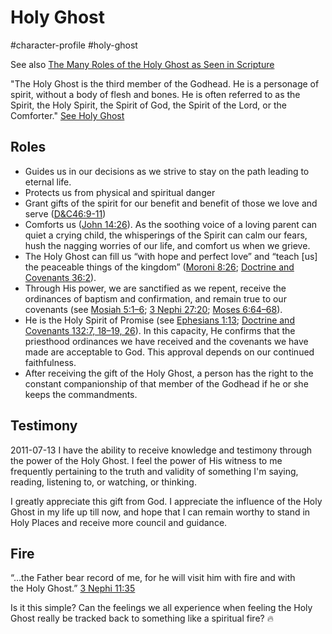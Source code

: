 # Holy Ghost
#character-profile 
#holy-ghost

See also [The Many Roles of the Holy Ghost as Seen in Scripture](/Lessons-Taught/The%20Many%20Roles%20of%20the%20Holy%20Ghost%20as%20Seen%20in%20Scripture.md)

"The Holy Ghost is the third member of the Godhead. He is a personage of spirit, without a body of flesh and bones. He is often referred to as the Spirit, the Holy Spirit, the Spirit of God, the Spirit of the Lord, or the Comforter." [See Holy Ghost](https://www.churchofjesuschrist.org/study/manual/gospel-topics/holy-ghost)

## Roles
- Guides us in our decisions as we strive to stay on the path leading to eternal life.
- Protects us from physical and spiritual danger
- Grant gifts of the spirit for our benefit and benefit of those we love and serve ([D&C46:9-11](https://www.churchofjesuschrist.org/study/scriptures/dc-testament/dc/46.9-11?lang=eng#p9))
- Comforts us ([John 14:26](https://www.churchofjesuschrist.org/study/scriptures/nt/john/14.26?lang=eng#p26)). As the soothing voice of a loving parent can quiet a crying child, the whisperings of the Spirit can calm our fears, hush the nagging worries of our life, and comfort us when we grieve.
- The Holy Ghost can fill us “with hope and perfect love” and “teach [us] the peaceable things of the kingdom” ([Moroni 8:26](https://www.churchofjesuschrist.org/study/scriptures/bofm/moro/8.26?lang=eng#p26); [Doctrine and Covenants 36:2](https://www.churchofjesuschrist.org/study/scriptures/dc-testament/dc/36.2?lang=eng#p2)).
- Through His power, we are sanctified as we repent, receive the ordinances of baptism and confirmation, and remain true to our covenants (see [Mosiah 5:1–6](https://www.churchofjesuschrist.org/study/scriptures/bofm/mosiah/5.1-6?lang=eng#p1); [3 Nephi 27:20](https://www.churchofjesuschrist.org/study/scriptures/bofm/3-ne/27.20?lang=eng#p20); [Moses 6:64–68](https://www.churchofjesuschrist.org/study/scriptures/pgp/moses/6.64-68?lang=eng#p64)).
- He is the Holy Spirit of Promise (see [Ephesians 1:13](https://www.churchofjesuschrist.org/study/scriptures/nt/eph/1.13?lang=eng#p13); [Doctrine and Covenants 132:7, 18–19, 26](https://www.churchofjesuschrist.org/study/scriptures/dc-testament/dc/132.7,18-19,26?lang=eng#p7)). In this capacity, He confirms that the priesthood ordinances we have received and the covenants we have made are acceptable to God. This approval depends on our continued faithfulness.
- After receiving the gift of the Holy Ghost, a person has the right to the constant companionship of that member of the Godhead if he or she keeps the commandments.


## Testimony
2011-07-13
I have the ability to receive knowledge and testimony through the power of the Holy Ghost. I feel the power of His witness to me frequently pertaining to the truth and validity of something I'm saying, reading, listening to, or watching, or thinking. 

I greatly appreciate this gift from God. I appreciate the influence of the Holy Ghost in my life up till now, and hope that I can remain worthy to stand in Holy Places and receive more council and guidance.

## Fire
“…the Father bear record of me, for he will visit him with fire and with the Holy Ghost.” [3 Nephi 11:35](https://www.churchofjesuschrist.org/study/scriptures/bofm/3-ne/11?lang=eng&id=35#p35)

Is it this simple? Can the feelings we all experience when feeling the Holy Ghost really be tracked back to something like a spiritual fire? 🔥 